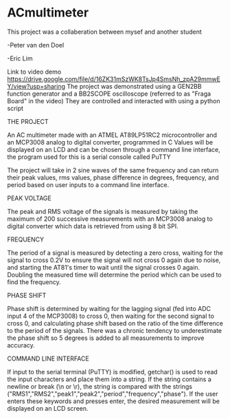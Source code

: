 # ACmultimeter

This project was a collaberation between mysef and another student

-Peter van den Doel

-Eric Lim

Link to video demo
https://drive.google.com/file/d/16ZK31mSzWK8TsJp4SmsNh_zpA29mmwEY/view?usp=sharing
The project was demonstrated using a GEN2BB function generator and a BB2SCOPE oscilloscope (referred to as "Fraga Board" in the video)
They are controlled and interacted with using a python script


THE PROJECT

An AC multimeter made with an ATMEL AT89LP51RC2 microcontroller and an MCP3008 analog to digital converter, programmed in C
Values will be displayed on an LCD and can be chosen through a command line interface, the program used for this is a serial console called PuTTY

The project will take in 2 sine waves of the same frequency and can return their peak values, rms values, phase difference in degrees, frequency, and period
based on user inputs to a command line interface.

PEAK VOLTAGE

The peak and RMS voltage of the signals is measured by taking the maximum of 200 successive measurements with an MCP3008 analog to digital converter which data is retrieved from using 8 bit SPI. 

FREQUENCY

The period of a signal is measured by detecting a zero cross, waiting for the signal to cross 0.2V to ensure the signal will not cross 0 again due to noise, and starting the AT81's timer to wait until the signal crosses 0 again. Doubling the measured time will determine the period which can be used to find the frequency.

PHASE SHIFT

Phase shift is determined by waiting for the lagging signal (fed into ADC input 4 of the MCP3008) to cross 0, then waiting for the second signal to cross 0, and calculating phase shift based on the ratio of the time difference to the period of the signals. There was a chronic tendency to underestimate the phase shift so 5 degrees is added to all measurements to improve accuracy.


COMMAND LINE INTERFACE

If input to the serial terminal (PuTTY) is modified, getchar() is used to read the input characters and place them into a string. If the string contains a newline or break (\n or \r), the string is compared with the strings ("RMS1","RMS2","peak1","peak2","period","frequency","phase"). If the user enters these keywords and presses enter, the desired measurement will be displayed on an LCD screen.

